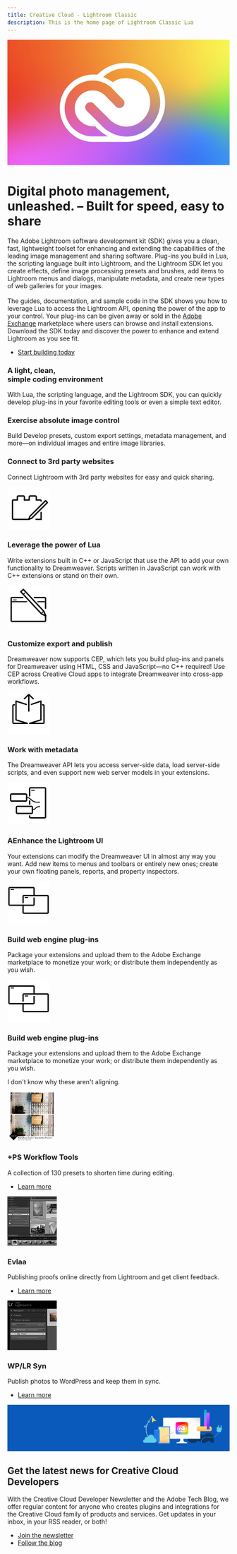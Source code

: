 ```yaml
---
title: Creative Cloud - Lightroom Classic
description: This is the home page of Lightroom Classic Lua
---
```


<Hero slots="image, heading, text, buttons" variant="halfwidth" />

![Creative Cloud banner](images/cc-hero.png)

# Digital photo management, unleashed. – Built for speed, easy to share

The Adobe Lightroom software development kit (SDK) gives you a clean, fast, lightweight toolset for enhancing and extending the capabilities of the leading image management and sharing software. Plug-ins you build in Lua, the scripting language built into Lightroom, and the Lightroom SDK let you create effects, define image processing presets and brushes, add items to Lightroom menus and dialogs, manipulate metadata, and create new types of web galleries for your images. <br /><br />The guides, documentation, and sample code in the SDK shows you how to leverage Lua to access the Lightroom API, opening the power of the app to your control. Your plug-ins can be given away or sold in the [Adobe Exchange](https://exchange.adobe.com/addons) marketplace where users can browse and install extensions. Download the SDK today and discover the power to enhance and extend Lightroom as you see fit.

- [Start building today](https://console.adobe.io/downloads/lr)

<TextBlock slots="heading, text" width="33%" theme="light" isCentered />

### A light, clean, <br /> simple coding environment

With Lua, the scripting language, and the Lightroom SDK, you can quickly develop plug-ins in your favorite editing tools or even a simple text editor.

<TextBlock slots="heading, text" width="33%" theme="light" isCentered />

### Exercise absolute image control

Build Develop presets, custom export settings, metadata management, and more—on individual images and entire image libraries.

<TextBlock slots="heading, text" width="33%" theme="light" isCentered />

### Connect to 3rd party websites

Connect Lightroom with 3rd party websites for easy and quick sharing.

<TextBlock slots="image, heading, text" width="33%" theme="light" isCentered />

![CC icon](images/bridge-teaser1.jpg)

### Leverage the power of Lua

Write extensions built in C++ or JavaScript that use the API to add your own functionality to Dreamweaver. Scripts written in JavaScript can work with C++ extensions or stand on their own.

<TextBlock slots="image, heading, text" width="33%" theme="light" isCentered />

![CC icon](images/bridge-teaser2.jpg)

### Customize export and publish

Dreamweaver now supports CEP, which lets you build plug-ins and panels for Dreamweaver using HTML, CSS and JavaScript—no C++ required! Use CEP across Creative Cloud apps to integrate Dreamweaver into cross-app workflows.

<TextBlock slots="image, heading, text" width="33%" theme="light" isCentered />

![CC icon](images/bridge-teaser3.jpg)

### Work with metadata

The Dreamweaver API lets you access server-side data, load server-side scripts, and even support new web server models in your extensions.

<TextBlock slots="image, heading, text" width="33%" theme="light" isCentered />

![Resource 1](images/bridge-teaser4.jpg)

### AEnhance the Lightroom UI

Your extensions can modify the Dreamweaver UI in almost any way you want. Add new items to menus and toolbars or entirely new ones; create your own floating panels, reports, and property inspectors.

<TextBlock slots="image, heading, text" width="33%" theme="light" isCentered />

![Resource 1](images/bridge-teaser5.jpg)

### Build web engine plug-ins

Package your extensions and upload them to the Adobe Exchange marketplace to monetize your work; or distribute them independently as you wish.

<TextBlock slots="image, heading, text" width="33%" theme="light" isCentered />

![Resource 1](images/bridge-teaser5.jpg)

### Build web engine plug-ins

Package your extensions and upload them to the Adobe Exchange marketplace to monetize your work; or distribute them independently as you wish.

<InlineAlert variant="help" slots="text"/>

I don't know why these aren't aligning.

<TextBlock slots="image, heading, text, links" width="33%" theme="light" isCentered />

![+PS Workflow Tools](images/lightroomclassic-extension1.png)

### +PS Workflow Tools

A collection of 130 presets to shorten time during editing.

- [Learn more](https://creative.adobe.com/addons/products/2672#.WTdCcMm1tTY)

<TextBlock slots="image, heading, text, links" width="33%" theme="light" isCentered />

![Evlaa](images/lightroomclassic-extension2.png)

### Evlaa

Publishing proofs online directly from Lightroom and get client feedback.

- [Learn more](https://creative.adobe.com/addons/products/15323#.WTdCgMm1tTY)

<TextBlock slots="image, heading, text, links" width="33%" theme="light" isCentered />

![WP LR Syn](images/lightroomclassic-extension3.png)

### WP/LR Syn

Publish photos to WordPress and keep them in sync.

- [Learn more](https://creative.adobe.com/addons/products/4932#.WTdCesm1tTY)

<SummaryBlock slots="image, heading, text, buttons" background="rgb(246, 16, 27)" />

![CC banner](../images/cc-banner.png)

## Get the latest news for Creative Cloud Developers

With the Creative Cloud Developer Newsletter and the Adobe Tech Blog, we offer regular content for anyone who creates plugins and integrations for the Creative Cloud family of products and services. Get updates in your inbox, in your RSS reader, or both!

- [Join the newsletter](http://adobe.ly/devnews)
- [Follow the blog](https://medium.com/adobetech)

